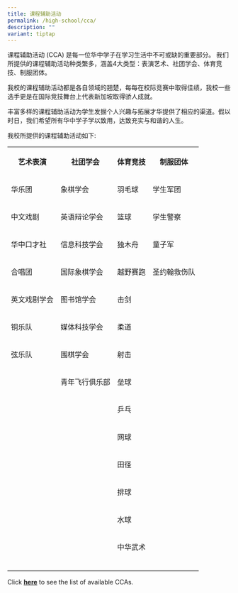 ```yaml
---
title: 课程辅助活动
permalink: /high-school/cca/
description: ""
variant: tiptap
---
```

<p>课程辅助活动 (CCA) 是每一位华中学子在学习生活中不可或缺的重要部分。 我们所提供的课程辅助活动种类繁多，涵盖4大类型：表演艺术、社团学会、体育竞技、制服团体。</p>
<p>我校的课程辅助活动都是各自领域的翘楚，每每在校际竞赛中取得佳绩，我校一些选手更是在国际竞技舞台上代表新加坡取得骄人成就。</p>
<p>丰富多样的课程辅助活动为学生发掘个人兴趣与拓展才华提供了相应的渠道。假以时日，我们希望所有华中学子学以致用，达致充实与和谐的人生。</p>
<p>我校所提供的课程辅助活动如下:</p>
<table style="minWidth: 100px">
<colgroup>
<col>
<col>
<col>
<col>
</colgroup>
<tbody>
<tr>
<th rowspan="1" colspan="1">
<p>艺术表演</p>
</th>
<th rowspan="1" colspan="1">
<p>社团学会</p>
</th>
<th rowspan="1" colspan="1">
<p>体育竞技</p>
</th>
<th rowspan="1" colspan="1">
<p>制服团体</p>
</th>
</tr>
<tr>
<td rowspan="1" colspan="1">
<p>华乐团</p>
</td>
<td rowspan="1" colspan="1">
<p>象棋学会</p>
</td>
<td rowspan="1" colspan="1">
<p>羽毛球</p>
</td>
<td rowspan="1" colspan="1">
<p>学生军团</p>
</td>
</tr>
<tr>
<td rowspan="1" colspan="1">
<p>中文戏剧</p>
</td>
<td rowspan="1" colspan="1">
<p>英语辩论学会</p>
</td>
<td rowspan="1" colspan="1">
<p>篮球</p>
</td>
<td rowspan="1" colspan="1">
<p>学生警察</p>
</td>
</tr>
<tr>
<td rowspan="1" colspan="1">
<p>华中口才社</p>
</td>
<td rowspan="1" colspan="1">
<p>信息科技学会</p>
</td>
<td rowspan="1" colspan="1">
<p>独木舟</p>
</td>
<td rowspan="1" colspan="1">
<p>童子军</p>
</td>
</tr>
<tr>
<td rowspan="1" colspan="1">
<p>合唱团</p>
</td>
<td rowspan="1" colspan="1">
<p>国际象棋学会</p>
</td>
<td rowspan="1" colspan="1">
<p>越野赛跑</p>
</td>
<td rowspan="1" colspan="1">
<p>圣约翰救伤队</p>
</td>
</tr>
<tr>
<td rowspan="1" colspan="1">
<p>英文戏剧学会</p>
</td>
<td rowspan="1" colspan="1">
<p>图书馆学会</p>
</td>
<td rowspan="1" colspan="1">
<p>击剑</p>
</td>
<td rowspan="1" colspan="1">
<p></p>
</td>
</tr>
<tr>
<td rowspan="1" colspan="1">
<p>铜乐队</p>
</td>
<td rowspan="1" colspan="1">
<p>媒体科技学会</p>
</td>
<td rowspan="1" colspan="1">
<p>柔道</p>
</td>
<td rowspan="1" colspan="1">
<p></p>
</td>
</tr>
<tr>
<td rowspan="1" colspan="1">
<p>弦乐队</p>
</td>
<td rowspan="1" colspan="1">
<p>围棋学会</p>
</td>
<td rowspan="1" colspan="1">
<p>射击</p>
</td>
<td rowspan="1" colspan="1">
<p></p>
</td>
</tr>
<tr>
<td rowspan="1" colspan="1">
<p></p>
</td>
<td rowspan="1" colspan="1">
<p>青年飞行俱乐部</p>
</td>
<td rowspan="1" colspan="1">
<p>垒球</p>
</td>
<td rowspan="1" colspan="1">
<p></p>
</td>
</tr>
<tr>
<td rowspan="1" colspan="1">
<p></p>
</td>
<td rowspan="1" colspan="1">
<p></p>
</td>
<td rowspan="1" colspan="1">
<p>乒乓</p>
</td>
<td rowspan="1" colspan="1">
<p></p>
</td>
</tr>
<tr>
<td rowspan="1" colspan="1">
<p></p>
</td>
<td rowspan="1" colspan="1">
<p></p>
</td>
<td rowspan="1" colspan="1">
<p>网球</p>
</td>
<td rowspan="1" colspan="1">
<p></p>
</td>
</tr>
<tr>
<td rowspan="1" colspan="1">
<p></p>
</td>
<td rowspan="1" colspan="1">
<p></p>
</td>
<td rowspan="1" colspan="1">
<p>田径</p>
</td>
<td rowspan="1" colspan="1">
<p></p>
</td>
</tr>
<tr>
<td rowspan="1" colspan="1">
<p></p>
</td>
<td rowspan="1" colspan="1">
<p></p>
</td>
<td rowspan="1" colspan="1">
<p>排球</p>
</td>
<td rowspan="1" colspan="1">
<p></p>
</td>
</tr>
<tr>
<td rowspan="1" colspan="1">
<p></p>
</td>
<td rowspan="1" colspan="1">
<p></p>
</td>
<td rowspan="1" colspan="1">
<p>水球</p>
</td>
<td rowspan="1" colspan="1">
<p></p>
</td>
</tr>
<tr>
<td rowspan="1" colspan="1">
<p></p>
</td>
<td rowspan="1" colspan="1">
<p></p>
</td>
<td rowspan="1" colspan="1">
<p>中华武术</p>
</td>
<td rowspan="1" colspan="1">
<p></p>
</td>
</tr>
<tr>
<td rowspan="1" colspan="1">
<p></p>
</td>
<td rowspan="1" colspan="1">
<p></p>
</td>
<td rowspan="1" colspan="1">
<p></p>
</td>
<td rowspan="1" colspan="1">
<p></p>
</td>
</tr>
</tbody>
</table>
<p>Click&nbsp;<strong><a href="https://sites.google.com/hci.edu.sg/hs-pecca/co-curricular-activties" rel="noopener noreferrer nofollow" target="_blank">here</a></strong>&nbsp;to
see the list of available CCAs.</p>